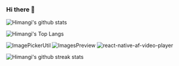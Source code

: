 ### Hi there 👋
<!--
**himangipatel/himangipatel** is a ✨ _special_ ✨ repository because its `README.md` (this file) appears on your GitHub profile.

Here are some ideas to get you started:

- 🔭 I’m currently working on ...
- 🌱 I’m currently learning ...
- 👯 I’m looking to collaborate on ...
- 🤔 I’m looking for help with ...
- 💬 Ask me about ...
- 📫 How to reach me: ...
- 😄 Pronouns: ...
- ⚡ Fun fact: ...
-->

![Himangi's github stats](https://github-readme-stats.vercel.app/api?username=himangipatel&show_icons=true&theme=merko&hide_title=true)

![Himangi's Top Langs](https://github-readme-stats.vercel.app/api/top-langs/?username=himangipatel&layout=compact&theme=merko)

![ImagePickerUtil](https://github-readme-stats.vercel.app/api/pin/?username=himangipatel&repo=ImagePickerUtil&theme=merko)
![ImagesPreview](https://github-readme-stats.vercel.app/api/pin/?username=himangipatel&repo=ImagesPreview&theme=merko)
![react-native-af-video-player](https://github-readme-stats.vercel.app/api/pin/?username=himangipatel&repo=react-native-af-video-player&theme=merko)

![Himangi's github streak stats](https://github-readme-streak-stats.herokuapp.com/?user=himangipatel&theme=merko)
